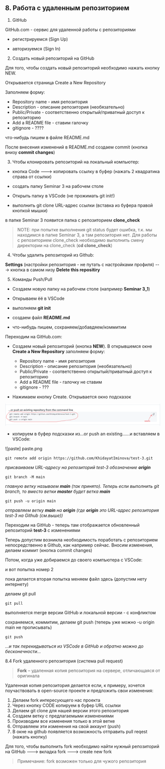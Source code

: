 ## 8. Работа с удаленным репозиторием 

1. GitHub

GitHub.com - сервис для удаленной работы с репозиториями

* регистрируемся (Sign Up)

* авторизуемся (Sign In)

2. Создать новый репозиторий на GitHub

Для того, чтобы создать новый репозиторий необходимо нажать кнопку NEW.

Открывается страница Create a New Repository

Заполняем форму:

- Repository name - имя репозитория
- Description - описание репозитория (необязательно)
- Public/Private - соответственно открытый/приватный доступ к репозиторию
- Add a README file - ставим галочку
- gitignore - ????

что-нибудь пишем в файле README.md

После внесения изменений в README.md создаем commit (кнопка внизу **commit changes**)

3. Чтобы клонировать репозиторий на локальный компьютер:

- кнопка Code ---> копировать ссылку в буфер (нажать 2 квадратика справа от ссылки)

- создать папку Seminar 3 на рабочем столе

- Открыть папку в VSCode (не прожимать git init!)

- выполнить git clone URL-адрес ссылки (вставка из буфера правой кнопкой мышки)

в папке Seminar 3 появится папка с репозиторием **clone_check**

>NOTE: при попытке выполнения git status будет ошибка, т.к. мы находимся в папке Seminar 3, а там репозитория нет. Для работы с репозиторием 
clone_check необходимо выполнить смену директории на clone_check (**cd clone_check**)


4. Чтобы удалить репозиторий из Github:

**Settings** (настройки репозитория - не путать с настройками профиля) ---> кнопка в самом низу **Delete this repositiry**


5. Команды Push/Pull

- Создаем новую папку на рабочем столе (например **Seminar 3_1**)

- Открываем ёё в VSCode

- выполняем **git init**

- создаем файл **README.md**

- что-нибудь пишем, сохраняем/добавдяем/коммитим 

Переходим на GitHub.com:

* Создаем новый репозиторий (кнопка **NEW**). В открывшемся окне **Create a New Repository** заполняем форму:

    - Repository name - имя репозитория
    - Description - описание репозитория (необязательно)
    - Public/Private - соответственно открытый/приватный доступ к репозиторию
    - Add a README file - галочку не ставим
    - gitignore - ???

* Нажимаем кнопку Create. Открывается окно подсказок

![help](help.png)

* копируем в буфер подсказки из...or push an existing......и вставляем в VSCode:

![paste] paste.png

    git remote add origin https://github.com/KhidayatIminova/test-3.git  

*присваиваем URL-адресу на репозиторий test-3 обозначение **origin***

    git branch -M main

*главную ветку называем **main** (так принято). Теперь если выполнить git branch, то вместо ветки **master** будет  ветка **main***

    git push -u origin main

*отправляем ветку **main** на **origin** (где **origin** это URL-адрес репозитория test-3 на Github (см.выше))*

Переходим на GitHub - теперь там отображается обновленный репозиторий **test-3** с изменениями

Теперь допустим возникла необходимость поработать с репозиторием непосредственно в Github, как например сейчас.
   Вносим изменения, делаем коммит (кнопка commit changes)

Потом, когда уже добираемся до своего компъютера с VSCode:


и вот попытка номер 2

пока делается вторая попытка меняем файл здесь (допустим нету интернету)

делаем git pull

    git pull

выполняется merge версии GitHub и локальной версии - с конфликтом

сохраняемся, коммитим, делаем git push (теперь уже можно -u origin main не прописывать)

    git push

*...и так перекидываться из VSCode в GitHub и обратно можно до бесконечности...*

8.4 Fork удаленного репозитория (система pull request)

>**Fork** – удаленная копия репозитория на сервере, отличающаяся от оригинала

Удаленная копия репозитория делается если, к примеру, хочется поучаствовать в open-source проекте и предложить свои изменения: 

1. Делаем fork интересующего нас проекта
2. Через кнопку CODE копируем в буфер URL ссылки
3. Делаем git clone для нашей версии этого репозитория
3. Создаем ветку с предлагаемыми изменениями
4. Производим все изменения только в этой ветке
5. Отправляем эти изменения на свой аккаунт (push)
6. В окне на github появляется возможность отправить pull reqest (нажать кнопку)

Для того, чтобы выполнить fork необходимо найти нужный репозиторий на GitHub ---> вкладка fork ---> create new fork

>Примечание: fork возможен только для чужого репозитория

